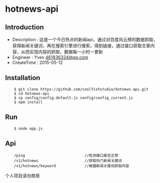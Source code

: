 # hotnews-api

## Introduction

* Description : 这是一个今日热点的新闻api，通过对百度风云榜的数据抓取，获得新闻关键词，再在搜索引擎进行搜索，得到链接，通过接口获取文章内容，从而实现内容的抓取，数据每一小时一更新
* Engineer : Yves <461836324@qq.com>
* CreateTime : 2015-05-12

## Installation
```
    $ git clone https://github.com/coolfishstudio/hotnews-api.git
    $ cd hotnews-api
    $ cp config/config.default.js config/config_current.js
    $ npm install
```
## Run
```
    $ node app.js
```
## Api
```
    /ping                           //检测接口是否正常
    /v1/hotnews                     //获取热门新闻关键词
    /v1/hotnews/keyword             //根据新闻关键词获取内容
```

个人项目请勿商用
